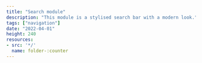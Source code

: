 ```yaml
---
title: "Search module"
description: "This module is a stylised search bar with a modern look."
tags: ["navigation"]
date: "2022-04-01"
height: 240
resources:
- src: '*/'
  name: folder-:counter
---
```

